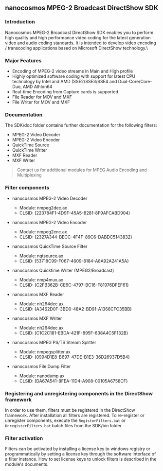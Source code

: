 ## nanocosmos MPEG-2 Broadcast DirectShow SDK

### Introduction

Nanocosmos MPEG-2 Broadcast DirectShow SDK enables you to perform high quality and high performance video coding for the latest generation video and audio coding standards. It is intended to develop video encoding / transcoding applications based on Microsoft DirectShow technology.\\  

### Major Features

  * Encoding of MPEG-2 video streams in Main and High profile
  * Highly optimized software coding with support for latest CPU  technology by Intel and AMD (SSE2/SSE3/SSE4 and Dual-Core/Core-Duo, AMD Athlon64
  * Real-time Encoding from Capture cards is supported
  * File Reader for MOV and MXF
  * File Writer for MOV and MXF

### Documentation

The SDK\doc folder contains further documentation for the following filters:

  * MPEG-2 Video Decoder
  * MPEG-2 Video Encoder
  * QuickTime Source
  * QuickTime Writer
  * MXF Reader
  * MXF Writer

> Contact us for additional modules for MPEG Audio Encoding and Multiplexing

### Filter components

  * nanocosmos MPEG-2 Video Decoder
    * Module:		nmpeg2dec.ax
    * CLSID:		{223784F1-4D9F-45A5-8281-8F9AFCABD904}


  * nanocosmos MPEG-2 Video Encoder
    * Module:		nmpeg2enc.ax
    * CLSID:		{2327A344-BECC-4F4F-89C6-DABDC5143832}


  * nanocosmos QuickTime Source Filter
    * Module:		nqtsource.ax
    * CLSID:		{53718C99-F067-4609-8184-A8A92A241A5A}


  * nanocosmos Quicktime Writer (MPEG2/Broadcast)
    * Module:		nmp4mux.ax
    * CLSID:		{C2FB362B-CE6C-4797-BC16-F81976DFEF61}


  * nanocosmos MXF Reader
    * Module:		nh264dec.ax
    * CLSID:		{A3462D0F-3BD0-48A2-BD91-A1366CFC35BB}


  * nanocosmos MXF Writer
    * Module:		nh264dec.ax
    * CLSID:		{C1C2C181-EBDA-421F-895F-638A4C5F132B}


  * nanocosmos MPEG PS/TS Stream Splitter
    * Module:		nmpegsplitter.ax
    * CLSID:		{0994D1E8-B697-47DE-B1E3-36D26937D5B4}


  * nanocosmos File Dump Filter
    * Module:		nanodump.ax
    * CLSID:		{DA67A541-8FEA-11D4-A908-00105A6758CF}

### Registering and unregistering components in the DirectShow framework

In order to use them, filters must be registered in the DirectShow framework. After
installation all filters are registered. To re-register or unregister components, execute the `RegisterFilters.bat` or `UnregisterFilters.bat` batch files from the SDK/bin folder.

### Filter activation

Filters can be activated by installing a license key to windows registry or programmatically by setting a license key through the software interface of a filter instance. How to set license keys to unlock filters is described in the module's documents.
